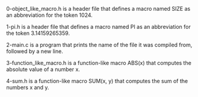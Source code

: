 0-object_like_macro.h is a header file that defines a macro named SIZE
as an abbreviation for the token 1024.

1-pi.h is a header file that defines a macro named PI as an abbreviation
for the token 3.14159265359.

2-main.c is a program that prints the name of the file it was compiled from,
followed by a new line.

3-function_like_macro.h is a function-like macro ABS(x) that computes
the absolute value of a number x.

4-sum.h is a function-like macro SUM(x, y) that computes
the sum of the numbers x and y.
